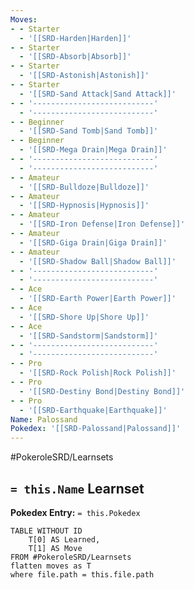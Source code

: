 ```yaml
---
Moves:
- - Starter
  - '[[SRD-Harden|Harden]]'
- - Starter
  - '[[SRD-Absorb|Absorb]]'
- - Starter
  - '[[SRD-Astonish|Astonish]]'
- - Starter
  - '[[SRD-Sand Attack|Sand Attack]]'
- - '---------------------------'
  - '---------------------------'
- - Beginner
  - '[[SRD-Sand Tomb|Sand Tomb]]'
- - Beginner
  - '[[SRD-Mega Drain|Mega Drain]]'
- - '---------------------------'
  - '---------------------------'
- - Amateur
  - '[[SRD-Bulldoze|Bulldoze]]'
- - Amateur
  - '[[SRD-Hypnosis|Hypnosis]]'
- - Amateur
  - '[[SRD-Iron Defense|Iron Defense]]'
- - Amateur
  - '[[SRD-Giga Drain|Giga Drain]]'
- - Amateur
  - '[[SRD-Shadow Ball|Shadow Ball]]'
- - '---------------------------'
  - '---------------------------'
- - Ace
  - '[[SRD-Earth Power|Earth Power]]'
- - Ace
  - '[[SRD-Shore Up|Shore Up]]'
- - Ace
  - '[[SRD-Sandstorm|Sandstorm]]'
- - '---------------------------'
  - '---------------------------'
- - Pro
  - '[[SRD-Rock Polish|Rock Polish]]'
- - Pro
  - '[[SRD-Destiny Bond|Destiny Bond]]'
- - Pro
  - '[[SRD-Earthquake|Earthquake]]'
Name: Palossand
Pokedex: '[[SRD-Palossand|Palossand]]'
---
```


#PokeroleSRD/Learnsets

## `= this.Name` Learnset

**Pokedex Entry:** `= this.Pokedex`

```dataview
TABLE WITHOUT ID
    T[0] AS Learned,
    T[1] AS Move
FROM #PokeroleSRD/Learnsets
flatten moves as T
where file.path = this.file.path
```
